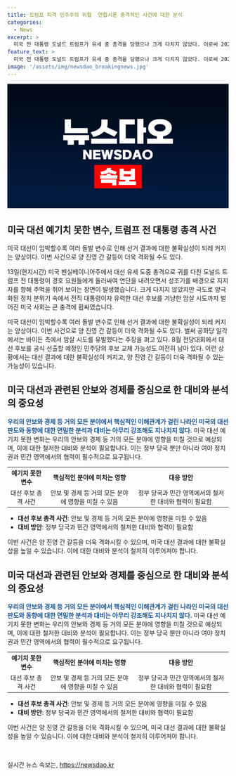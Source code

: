 ```yaml
---
title: 트럼프 피격 민주주의 위협  연합시론 충격적인 사건에 대한 분석
categories:
  - News
excerpt: >
  미국 전 대통령 도널드 트럼프가 유세 중 총격을 당했으나 크게 다치지 않았다. 이로써 2024년 대선이 예기치 않은 변수로 신호를 보낸 것으로 분석된다. 정치적 양극화 속의 암살 시도는 민주주의를 위협하는 행위로 규탄을 받아야 한다. 또한, 사회적 분위기와 대선 결과에 미치는 영향을 주목해야 하며, 다양한 시나리오에 대비하는 것이 중요하다는 지적이 나온다. 최종적으로, 민간 영역에서도 당당한 대비와 대응이 필요하다.
feature_text: >
  미국 전 대통령 도널드 트럼프가 유세 중 총격을 당했으나 크게 다치지 않았다. 이로써 2024년 대선이 예기치 않은 변수로 신호를 보낸 것으로 분석된다. 정치적 양극화 속의 암살 시도는 민주주의를 위협하는 행위로 규탄을 받아야 한다. 또한, 사회적 분위기와 대선 결과에 미치는 영향을 주목해야 하며, 다양한 시나리오에 대비하는 것이 중요하다는 지적이 나온다. 최종적으로, 민간 영역에서도 당당한 대비와 대응이 필요하다.
image: '/assets/img/newsdao_breakingnews.jpg'
---
```


<p><img src="/assets/img/newsdao_breakingnews.jpg" alt="cryptoinkorea 속보" /></p>

<h2 data-ke-size="size26">미국 대선 예기치 못한 변수, 트럼프 전 대통령 총격 사건</h2>

<p data-ke-size="size16">미국 대선이 임박할수록 여러 돌발 변수로 인해 선거 결과에 대한 불확실성이 되레 커지는 양상이다. 이번 사건으로 양 진영 간 갈등이 더욱 격화될 수도 있다.</p>

<p data-ke-size="size16">13일(현지시간) 미국 펜실베이니아주에서 대선 유세 도중 총격으로 귀를 다친 도널드 트럼프 전 대통령이 경호 요원들에게 둘러싸여 연단을 내려오면서 성조기를 배경으로 지지자를 향해 주먹을 쥐어 보이는 장면이 발생했습니다. 크게 다치지 않았지만 극도로 양극화된 정치 분위기 속에서 전직 대통령이자 유력한 대선 후보를 겨냥한 암살 시도까지 벌어진 미국 사회는 큰 충격에 휩싸였습니다.</p>

<p data-ke-size="size16">미국 대선이 임박할수록 여러 돌발 변수로 인해 선거 결과에 대한 불확실성이 되레 커지는 양상이다. 이번 사건으로 양 진영 간 갈등이 더욱 격화될 수도 있다. 벌써 공화당 일각에서는 바이든 측에서 암살 시도를 유발했다는 주장을 펴고 있다. 8월 전당대회에서 대선 후보를 공식 선출할 예정인 민주당의 후보 교체 가능성도 여전히 남아 있다. 이런 상황에서는 대선 결과에 대한 불확실성이 커지고, 양 진영 간 갈등이 더욱 격화될 수 있는 가능성이 있습니다.</p>

<h2 data-ke-size="size26">미국 대선과 관련된 안보와 경제를 중심으로 한 대비와 분석의 중요성</h2>

<p data-ke-size="size16"><b><span style="color: #1a5490;">우리의 안보와 경제 등 거의 모든 분야에서 핵심적인 이해관계가 걸린 나라인 미국의 대선 판도와 동향에 대한 면밀한 분석과 대비는 아무리 강조해도 지나치지 않다.</span></b> 미국 대선 예기치 못한 변화는 우리의 안보와 경제 등 거의 모든 분야에 영향을 미칠 것으로 예상되며, 이에 대한 철저한 대비와 분석이 필요합니다. 이는 정부 당국 뿐만 아니라 여야 정치권과 민간 영역에서의 협력이 필수적으로 요구됩니다.</p>

<table>
    <tbody>
        <tr>
            <td style="text-align: center; height: 17px;"><b>예기치 못한 변수</b></td>
            <td style="text-align: center; height: 17px;"><b>핵심적인 분야에 미치는 영향</b></td>
            <td style="text-align: center; height: 17px;"><b>대응 방안</b></td>
        </tr>
        <tr>
            <td style="text-align: center; height: 17px;">대선 후보 총격 사건</td>
            <td style="text-align: center; height: 17px;">안보 및 경제 등 거의 모든 분야에 영향을 미칠 수 있음</td>
            <td style="text-align: center; height: 17px;">정부 당국과 민간 영역에서의 철저한 대비와 협력이 필요함</td>
        </tr>
    </tbody>
</table>

<ul>
    <li><b>대선 후보 총격 사건</b>: 안보 및 경제 등 거의 모든 분야에 영향을 미칠 수 있음</li>
    <li><b>대비 방안</b>: 정부 당국과 민간 영역에서의 철저한 대비와 협력이 필요함</li>
</ul>

<p data-ke-size="size16">이번 사건은 양 진영 간 갈등을 더욱 격화시킬 수 있으며, 미국 대선 결과에 대한 불확실성을 높일 수 있습니다. 이에 대한 대비와 분석이 철저히 이루어져야 합니다.</p>

<h2 data-ke-size="size26">미국 대선과 관련된 안보와 경제를 중심으로 한 대비와 분석의 중요성</h2>

<p data-ke-size="size16"><b><span style="color: #1a5490;">우리의 안보와 경제 등 거의 모든 분야에서 핵심적인 이해관계가 걸린 나라인 미국의 대선 판도와 동향에 대한 면밀한 분석과 대비는 아무리 강조해도 지나치지 않다.</span></b> 미국 대선 예기치 못한 변화는 우리의 안보와 경제 등 거의 모든 분야에 영향을 미칠 것으로 예상되며, 이에 대한 철저한 대비와 분석이 필요합니다. 이는 정부 당국 뿐만 아니라 여야 정치권과 민간 영역에서의 협력이 필수적으로 요구됩니다.</p>

<table>
    <tbody>
        <tr>
            <td style="text-align: center; height: 17px;"><b>예기치 못한 변수</b></td>
            <td style="text-align: center; height: 17px;"><b>핵심적인 분야에 미치는 영향</b></td>
            <td style="text-align: center; height: 17px;"><b>대응 방안</b></td>
        </tr>
        <tr>
            <td style="text-align: center; height: 17px;">대선 후보 총격 사건</td>
            <td style="text-align: center; height: 17px;">안보 및 경제 등 거의 모든 분야에 영향을 미칠 수 있음</td>
            <td style="text-align: center; height: 17px;">정부 당국과 민간 영역에서의 철저한 대비와 협력이 필요함</td>
        </tr>
    </tbody>
</table>

<ul>
    <li><b>대선 후보 총격 사건</b>: 안보 및 경제 등 거의 모든 분야에 영향을 미칠 수 있음</li>
    <li><b>대비 방안</b>: 정부 당국과 민간 영역에서의 철저한 대비와 협력이 필요함</li>
</ul>

<p data-ke-size="size16">이번 사건은 양 진영 간 갈등을 더욱 격화시킬 수 있으며, 미국 대선 결과에 대한 불확실성을 높일 수 있습니다. 이에 대한 대비와 분석이 철저히 이루어져야 합니다.</p>

<p data-ke-size="size16">&nbsp;</p>
실시간 뉴스 속보는, <a href="https://newsdao.kr" rel="dofollow">https://newsdao.kr</a>


